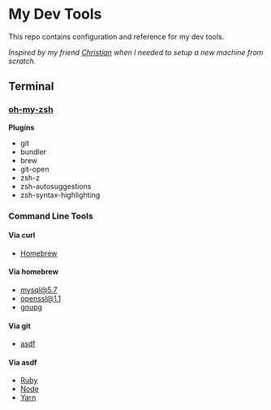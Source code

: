 # My Dev Tools

This repo contains configuration and reference for my dev tools.

_Inspired by my friend [Christian](https://github.com/ChristianJHughes/devTools) when I needed to setup a new machine from scratch._

## Terminal

### [oh-my-zsh](https://ohmyz.sh/)

**Plugins**

- git
- bundler
- brew
- git-open
- zsh-z
- zsh-autosuggestions
- zsh-syntax-highlighting

### Command Line Tools

#### Via curl

- [Homebrew](https://brew.sh/)

#### Via homebrew

- [mysql@5.7](https://formulae.brew.sh/formula/mysql)
- [openssl@1.1](https://formulae.brew.sh/formula/openssl@1.1#default)
- [gnupg](https://formulae.brew.sh/formula/gnupg#default)

#### Via git

- [asdf](https://github.com/asdf-vm/asdf)

#### Via asdf

- [Ruby](https://github.com/asdf-vm/asdf-ruby)
- [Node](https://github.com/asdf-vm/asdf-nodejs)
- [Yarn](https://github.com/twuni/asdf-yarn)
